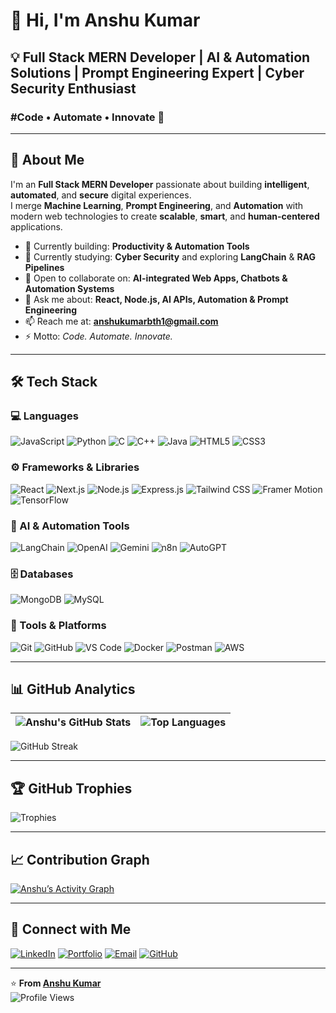 # 👋 Hi, I'm Anshu Kumar  

## 💡 Full Stack MERN Developer | AI & Automation Solutions | Prompt Engineering Expert | Cyber Security Enthusiast  
### #Code • Automate • Innovate 🚀  

---

## 🧠 About Me  

I'm an **Full Stack MERN Developer** passionate about building **intelligent**, **automated**, and **secure** digital experiences.  
I merge **Machine Learning**, **Prompt Engineering**, and **Automation** with modern web technologies to create **scalable**, **smart**, and **human-centered** applications.  

- 🔭 Currently building: **Productivity & Automation Tools**
- 🌱 Currently studying: **Cyber Security** and exploring **LangChain** & **RAG Pipelines**
- 🤝 Open to collaborate on: **AI-integrated Web Apps, Chatbots & Automation Systems**
- 💬 Ask me about: **React, Node.js, AI APIs, Automation & Prompt Engineering**
- 📫 Reach me at: **anshukumarbth1@gmail.com**
- ⚡ Motto: *Code. Automate. Innovate.*

---

## 🛠️ Tech Stack  

### 💻 Languages  
![JavaScript](https://img.shields.io/badge/-JavaScript-F7DF1E?style=for-the-badge&logo=javascript&logoColor=black)
![Python](https://img.shields.io/badge/-Python-3776AB?style=for-the-badge&logo=python&logoColor=white)
![C](https://img.shields.io/badge/-C-00599C?style=for-the-badge&logo=c&logoColor=white)
![C++](https://img.shields.io/badge/-C++-00599C?style=for-the-badge&logo=cplusplus&logoColor=white)
![Java](https://img.shields.io/badge/-Java-007396?style=for-the-badge&logo=java&logoColor=white)
![HTML5](https://img.shields.io/badge/-HTML5-E34F26?style=for-the-badge&logo=html5&logoColor=white)
![CSS3](https://img.shields.io/badge/-CSS3-1572B6?style=for-the-badge&logo=css3&logoColor=white)

### ⚙️ Frameworks & Libraries  
![React](https://img.shields.io/badge/-React-61DAFB?style=for-the-badge&logo=react&logoColor=black)
![Next.js](https://img.shields.io/badge/-Next.js-000000?style=for-the-badge&logo=nextdotjs&logoColor=white)
![Node.js](https://img.shields.io/badge/-Node.js-339933?style=for-the-badge&logo=nodedotjs&logoColor=white)
![Express.js](https://img.shields.io/badge/-Express.js-000000?style=for-the-badge&logo=express&logoColor=white)
![Tailwind CSS](https://img.shields.io/badge/-Tailwind_CSS-38B2AC?style=for-the-badge&logo=tailwindcss&logoColor=white)
![Framer Motion](https://img.shields.io/badge/-Framer_Motion-0055FF?style=for-the-badge&logo=framer&logoColor=white)
![TensorFlow](https://img.shields.io/badge/-TensorFlow-FF6F00?style=for-the-badge&logo=tensorflow&logoColor=white)

### 🧠 AI & Automation Tools  
![LangChain](https://img.shields.io/badge/-LangChain-00A67E?style=for-the-badge&logo=chainlink&logoColor=white)
![OpenAI](https://img.shields.io/badge/-OpenAI-412991?style=for-the-badge&logo=openai&logoColor=white)
![Gemini](https://img.shields.io/badge/-Google%20Gemini-4285F4?style=for-the-badge&logo=google&logoColor=white)
![n8n](https://img.shields.io/badge/-n8n-EA4C89?style=for-the-badge&logo=n8n&logoColor=white)
![AutoGPT](https://img.shields.io/badge/-AutoGPT-FF5733?style=for-the-badge&logo=robotframework&logoColor=white)

### 🗄️ Databases  
![MongoDB](https://img.shields.io/badge/-MongoDB-47A248?style=for-the-badge&logo=mongodb&logoColor=white)
![MySQL](https://img.shields.io/badge/-MySQL-4479A1?style=for-the-badge&logo=mysql&logoColor=white)

### 🔧 Tools & Platforms  
![Git](https://img.shields.io/badge/-Git-F05032?style=for-the-badge&logo=git&logoColor=white)
![GitHub](https://img.shields.io/badge/-GitHub-181717?style=for-the-badge&logo=github&logoColor=white)
![VS Code](https://img.shields.io/badge/-VS%20Code-007ACC?style=for-the-badge&logo=visualstudiocode&logoColor=white)
![Docker](https://img.shields.io/badge/-Docker-2496ED?style=for-the-badge&logo=docker&logoColor=white)
![Postman](https://img.shields.io/badge/-Postman-FF6C37?style=for-the-badge&logo=postman&logoColor=white)
![AWS](https://img.shields.io/badge/-AWS-232F3E?style=for-the-badge&logo=amazonaws&logoColor=white)

---

## 📊 GitHub Analytics  

| ![Anshu's GitHub Stats](https://github-readme-stats.vercel.app/api?username=anshukumarbth&show_icons=true&theme=tokyonight) | ![Top Languages](https://github-readme-stats.vercel.app/api/top-langs/?username=anshukumarbth&layout=compact&theme=tokyonight) |
| --- | --- |

![GitHub Streak](https://github-readme-streak-stats.herokuapp.com/?user=anshukumarbth&theme=tokyonight)

---

## 🏆 GitHub Trophies  
![Trophies](https://github-profile-trophy.vercel.app/?username=anshukumarbth&theme=tokyonight&no-frame=true&margin-w=5)

---

## 📈 Contribution Graph  
[![Anshu’s Activity Graph](https://github-readme-activity-graph.vercel.app/graph?username=anshukumarbth&theme=tokyo-night)](https://github.com/anshukumarbth)

---

## 🔗 Connect with Me  

[![LinkedIn](https://img.shields.io/badge/-LinkedIn-0077B5?style=for-the-badge&logo=linkedin&logoColor=white)](https://www.linkedin.com/in/anshu-kumar-8b579a289/)
[![Portfolio](https://img.shields.io/badge/-Portfolio-000000?style=for-the-badge&logo=react&logoColor=white)](https://anshukumar.vercel.app/)
[![Email](https://img.shields.io/badge/-Email-D14836?style=for-the-badge&logo=gmail&logoColor=white)](mailto:anshukumarbth1@gmail.com)
[![GitHub](https://img.shields.io/badge/-GitHub-181717?style=for-the-badge&logo=github&logoColor=white)](https://github.com/anshukumarbth)

---

⭐ **From [Anshu Kumar](https://github.com/anshukumarbth)**  
![Profile Views](https://komarev.com/ghpvc/?username=anshukumarbth&color=blue&style=flat-square)
